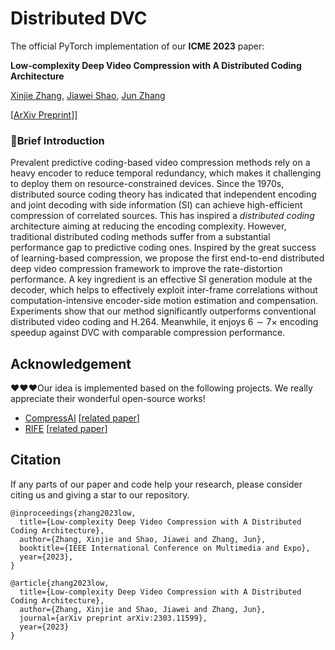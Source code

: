 # Distributed DVC

The official PyTorch implementation of our **ICME 2023** paper: 

**Low-complexity Deep Video Compression with A Distributed Coding Architecture**

[Xinjie Zhang](https://xinjie-q.github.io/), [Jiawei Shao](https://shaojiawei07.github.io/), [Jun Zhang](https://eejzhang.people.ust.hk/)

[[ArXiv Preprint](https://arxiv.org/abs/2301.11599)]]

### :bookmark:Brief Introduction

Prevalent predictive coding-based video compression methods rely on a heavy encoder to reduce temporal redundancy, which makes it challenging to deploy them on resource-constrained devices. Since the 1970s, distributed source coding theory has indicated that independent encoding and joint decoding with side information (SI) can achieve high-efficient compression of correlated sources. This has inspired a *distributed coding* architecture aiming at reducing the encoding complexity. However, traditional distributed coding methods suffer from a substantial performance gap to predictive coding ones. Inspired by the great success of learning-based compression, we propose the first end-to-end distributed deep video compression framework to improve the rate-distortion performance. A key ingredient is an effective SI generation module at the decoder, which helps to effectively exploit inter-frame correlations without computation-intensive encoder-side motion estimation and compensation. Experiments show that our method significantly outperforms conventional distributed video coding and H.264. Meanwhile, it enjoys $6\sim7\times$ encoding speedup against DVC with comparable compression performance. 

## Acknowledgement

:heart::heart::heart:Our idea is implemented based on the following projects. We really appreciate their wonderful open-source works!

- [CompressAI](https://github.com/InterDigitalInc/CompressAI) [[related paper](https://arxiv.org/abs/2011.03029)]
- [RIFE](https://github.com/megvii-research/ECCV2022-RIFE) [[related paper](https://arxiv.org/abs/2011.06294)]

## Citation

If any parts of our paper and code help your research, please consider citing us and giving a star to our repository.

```
@inproceedings{zhang2023low,
  title={Low-complexity Deep Video Compression with A Distributed Coding Architecture},
  author={Zhang, Xinjie and Shao, Jiawei and Zhang, Jun},
  booktitle={IEEE International Conference on Multimedia and Expo},
  year={2023},
}

@article{zhang2023low,
  title={Low-complexity Deep Video Compression with A Distributed Coding Architecture},
  author={Zhang, Xinjie and Shao, Jiawei and Zhang, Jun},
  journal={arXiv preprint arXiv:2303.11599},
  year={2023}
}
```

